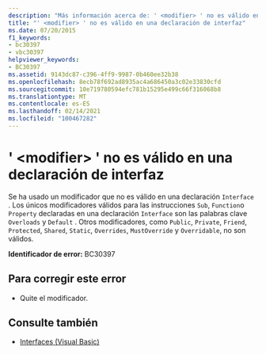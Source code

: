 ```yaml
---
description: "Más información acerca de: ' <modifier> ' no es válido en una declaración de interfaz"
title: "' <modifier> ' no es válido en una declaración de interfaz"
ms.date: 07/20/2015
f1_keywords:
- bc30397
- vbc30397
helpviewer_keywords:
- BC30397
ms.assetid: 9143dc87-c396-4ff9-9987-0b460ee32b38
ms.openlocfilehash: 8ecb78f692ad8935ac4a686450a3c02e33830cfd
ms.sourcegitcommit: 10e719780594efc781b15295e499c66f316068b8
ms.translationtype: MT
ms.contentlocale: es-ES
ms.lasthandoff: 02/14/2021
ms.locfileid: "100467282"
---
```

# <a name="modifier-is-not-valid-on-an-interface-declaration"></a>' \<modifier> ' no es válido en una declaración de interfaz

Se ha usado un modificador que no es válido en una declaración `Interface` . Los únicos modificadores válidos para las instrucciones `Sub`, `Function`o `Property` declaradas en una declaración `Interface` son las palabras clave `Overloads` y `Default` . Otros modificadores, como `Public`, `Private`, `Friend`, `Protected`, `Shared`, `Static`, `Overrides`, `MustOverride` y `Overridable`, no son válidos.  
  
 **Identificador de error:** BC30397  
  
## <a name="to-correct-this-error"></a>Para corregir este error  
  
- Quite el modificador.  
  
## <a name="see-also"></a>Consulte también

- [Interfaces (Visual Basic)](../programming-guide/language-features/interfaces/index.md)
